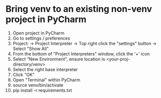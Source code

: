 # Bring venv to an existing non-venv project in PyCharm
1. Open project in PyCharm
1. Go to settings / preferences
1. Project: <proj-name> -> Project Interpreter -> Top right click the "settings" button -> Select "Show All"
1. From the bottom of "Project Interpreters" window, click the '+' icon 
1. Select "New Environment", ensure location is <your-proj-directory/venv>
1. Select the right base interpreter
1. Click "OK"
1. Open "Terminal" within PyCharm
1. source venv/bin/activate
1. pip install -r requirements.txt
